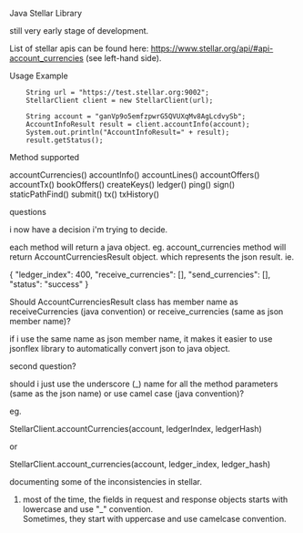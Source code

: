 Java Stellar Library

still very early stage of development.

List of stellar apis can be found here:
https://www.stellar.org/api/#api-account_currencies (see left-hand side).

Usage Example

		String url = "https://test.stellar.org:9002";
		StellarClient client = new StellarClient(url);
		
		String account = "ganVp9o5emfzpwrG5QVUXqMv8AgLcdvySb";
		AccountInfoResult result = client.accountInfo(account);
		System.out.println("AccountInfoResult=" + result);
		result.getStatus();



Method supported

accountCurrencies()
accountInfo()
accountLines()
accountOffers()
accountTx()
bookOffers()
createKeys()
ledger()
ping()
sign()
staticPathFind()
submit()
tx()
txHistory()





questions

i now have a decision i'm trying to decide.

each method will return a java object.  eg. account_currencies method will return AccountCurrenciesResult object.  which represents the json result.  ie. 

  {
    "ledger_index": 400,
    "receive_currencies": [],
    "send_currencies": [],
    "status": "success"
  }


Should AccountCurrenciesResult class has member name as receiveCurrencies (java convention) or receive_currencies (same as json member name)?

if i use the same name as json member name, it makes it easier to use jsonflex library to automatically convert json to java object.


second question?

should i just use the underscore (_) name for all the method parameters (same as the json name) or use camel case (java convention)?

eg. 

StellarClient.accountCurrencies(account, ledgerIndex, ledgerHash)

or

StellarClient.account_currencies(account, ledger_index, ledger_hash)





documenting some of the inconsistencies in stellar.

1. most of the time, the fields in request and response objects starts with lowercase and use "_" convention.  
Sometimes, they start with uppercase and use camelcase convention.

  
 


